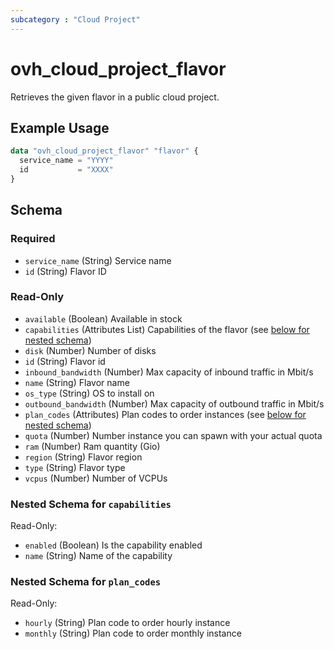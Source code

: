 ```yaml
---
subcategory : "Cloud Project"
---
```


# ovh_cloud_project_flavor

Retrieves the given flavor in a public cloud project.

## Example Usage

```terraform
data "ovh_cloud_project_flavor" "flavor" {
  service_name = "YYYY"
  id           = "XXXX"
}
```

<!-- schema generated by tfplugindocs -->

## Schema

### Required

- `service_name` (String) Service name
- `id` (String) Flavor ID

### Read-Only

- `available` (Boolean) Available in stock
- `capabilities` (Attributes List) Capabilities of the flavor (see [below for nested schema](#nestedatt--capabilities))
- `disk` (Number) Number of disks
- `id` (String) Flavor id
- `inbound_bandwidth` (Number) Max capacity of inbound traffic in Mbit/s
- `name` (String) Flavor name
- `os_type` (String) OS to install on
- `outbound_bandwidth` (Number) Max capacity of outbound traffic in Mbit/s
- `plan_codes` (Attributes) Plan codes to order instances (see [below for nested schema](#nestedatt--plan_codes))
- `quota` (Number) Number instance you can spawn with your actual quota
- `ram` (Number) Ram quantity (Gio)
- `region` (String) Flavor region
- `type` (String) Flavor type
- `vcpus` (Number) Number of VCPUs

<a id="nestedatt--capabilities"></a>

### Nested Schema for `capabilities`

Read-Only:

- `enabled` (Boolean) Is the capability enabled
- `name` (String) Name of the capability

<a id="nestedatt--plan_codes"></a>

### Nested Schema for `plan_codes`

Read-Only:

- `hourly` (String) Plan code to order hourly instance
- `monthly` (String) Plan code to order monthly instance
